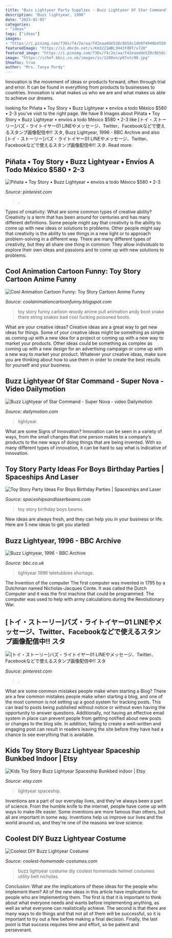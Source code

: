 ```yaml
---
title: "Buzz Lightyear Party Supplies - Buzz Lightyear Of Star Command"
description: "Buzz lightyear, 1996"
date: "2023-02-05"
categories:
- "ideas"
tags: ["ideas"]
images:
- "https://i.pinimg.com/736x/f4/2e/aa/f42eaadde520c9b5dc1db0f4940b4550--toy-story--toy-story-party.jpg"
featuredImage: "https://s1.dmcdn.net/v/Km3221WBL3H43fd0T/x720"
featured_image: "https://i.pinimg.com/736x/f4/2e/aa/f42eaadde520c9b5dc1db0f4940b4550--toy-story--toy-story-party.jpg"
image: "https://ichef.bbci.co.uk/images/ic/1200xn/p07xtc90.jpg"
ShowToc: true
author: "Mrs. Tanya Purdy"
---
```



Innovation is the movement of ideas or products forward, often through trial and error. It can be found in everything from products to businesses to countries. Innovation is what makes us who we are and what makes us able to achieve our dreams.

	

		
looking for Piñata • Toy Story • Buzz Lightyear • envíos a todo México $580 • 2-3 you've visit to the right page. We have 8 Images about Piñata • Toy Story • Buzz Lightyear • envíos a todo México $580 • 2-3 like [トイ・ストーリー]バズ・ライトイヤー01 LINEやメッセージ、Twitter、Facebookなどで使えるスタンプ画像配信中!! スタ, Buzz Lightyear, 1996 - BBC Archive and also [トイ・ストーリー]バズ・ライトイヤー01 LINEやメッセージ、Twitter、Facebookなどで使えるスタンプ画像配信中!! スタ. Read more:
		
    
## Piñata • Toy Story • Buzz Lightyear • Envíos A Todo México $580 • 2-3

<img loading=lazy src="https://i.pinimg.com/736x/8f/5e/0e/8f5e0e0c03d7b0c38fe521e0d9359001.jpg" onerror="this.onerror=null;this.src='https://tse3.mm.bing.net/th?id=OIP.eCRnWnCZv9vZiRqjQKCvAAHaHa&amp;pid=15.1';" alt="Piñata • Toy Story • Buzz Lightyear • envíos a todo México $580 • 2-3">

_Source: pinterest.com_

>. 

	

Types of creativity: What are some common types of creative ability?
Creativity is a term that has been around for centuries and has many different definitions. Some people might say that creativity is the ability to come up with new ideas or solutions to problems. Other people might say that creativity is the ability to see things in a new light or to approach problem-solving in a different way. There are many different types of creativity, but they all share one thing in common: They allow individuals to explore their own ideas and passions and to come up with new solutions to problems.

    
## Cool Animation Cartoon Funny: Toy Story Cartoon Anime Funny

<img loading=lazy src="http://2.bp.blogspot.com/-lgTvVqL9HR0/TrIBBLLVYMI/AAAAAAAAE48/gilk39XLdqk/s1600/woody_toy_story-56.jpg" onerror="this.onerror=null;this.src='https://tse2.mm.bing.net/th?id=OIP.Pwgi-KdFLzkqw1wgDPRd1wHaFK&amp;pid=15.1';" alt="Cool Animation Cartoon Funny: Toy Story Cartoon Anime Funny">

_Source: coolanimationcartoonfunny.blogspot.com_

>toy story funny cartoon woody anime pull animation andy boot snake there string snakes bad cool fucking poisoned boots. 

	

What are your creative ideas?
Creative ideas are a great way to get new ideas for things. Some of your creative ideas might be something as simple as coming up with a new idea for a project or coming up with a new way to market your products. Other ideas could be something as complex as coming up with a new design for an advertising campaign or come up with a new way to market your product. Whatever your creative ideas, make sure you are thinking about how to use them in order to create the best results for yourself and your business.

    
## Buzz Lightyear Of Star Command - Super Nova - Video Dailymotion

<img loading=lazy src="https://s1.dmcdn.net/v/Km3221WBL3H43fd0T/x720" onerror="this.onerror=null;this.src='https://tse4.mm.bing.net/th?id=OIP.xk4fGwhLKVrAzHP1pgU-rAHaFj&amp;pid=15.1';" alt="Buzz Lightyear of Star Command - Super Nova - video Dailymotion">

_Source: dailymotion.com_

>lightyear. 

	

What are some Signs of Innovation?
Innovation can be seen in a variety of ways, from the small changes that one person makes to a company’s products to the new ways of doing things that are being invented. With so many different types of innovation, it can be hard to say what is indicative of innovation.

    
## Toy Story Party Ideas For Boys Birthday Parties | Spaceships And Laser

<img loading=lazy src="http://spaceshipsandlaserbeams.com/wp-content/uploads/2015/09/boys-toy-story-birthday-party-ideas.jpg" onerror="this.onerror=null;this.src='https://tse2.mm.bing.net/th?id=OIP.5x4jZRfM0DK29EjHxUZ3zgHaLH&amp;pid=15.1';" alt="Toy Story Party Ideas For Boys Birthday Parties | Spaceships and Laser">

_Source: spaceshipsandlaserbeams.com_

>toy story birthday boys beams. 

	

New ideas are always fresh, and they can help you in your business or life. Here are 5 new ideas to get you started: 

    
## Buzz Lightyear, 1996 - BBC Archive

<img loading=lazy src="https://ichef.bbci.co.uk/images/ic/1200xn/p07xtc90.jpg" onerror="this.onerror=null;this.src='https://tse2.mm.bing.net/th?id=OIP.MYJf16Zw1KgJ7qNkRGQERQHaEK&amp;pid=15.1';" alt="Buzz Lightyear, 1996 - BBC Archive">

_Source: bbc.co.uk_

>lightyear 1996 teletubbies shortage. 

	

The Invention of the computer
The first computer was invented in 1795 by a Dutchman named Nicholas-Jacques Conte. It was called the Dutch Computer and it was the first machine that could be programmed. The computer was used to help with army calculations during the Revolutionary War.

    
## [トイ・ストーリー]バズ・ライトイヤー01 LINEやメッセージ、Twitter、Facebookなどで使えるスタンプ画像配信中!! スタ

<img loading=lazy src="https://i.pinimg.com/736x/f4/2e/aa/f42eaadde520c9b5dc1db0f4940b4550--toy-story--toy-story-party.jpg" onerror="this.onerror=null;this.src='https://tse4.mm.bing.net/th?id=OIP.J_0okZwzNN8Fnrp_Rb7WEQHaHR&amp;pid=15.1';" alt="[トイ・ストーリー]バズ・ライトイヤー01 LINEやメッセージ、Twitter、Facebookなどで使えるスタンプ画像配信中!! スタ">

_Source: pinterest.com_

>. 

	

What are some common mistakes people make when starting a Blog?
There are a few common mistakes people make when starting a blog, and one of the most common is not setting up a good system for tracking posts. This can lead to posts being published without notice or without even having the opportunity to answer questions. Additionally, not having an effective email system in place can prevent people from getting notified about new posts or changes to the blog site. In addition, failing to create a well-written and engaging post can result in readers leaving the site before they have had a chance to see everything that is available.

    
## Kids Toy Story Buzz Lightyear Spaceship Bunkbed Indoor | Etsy

<img loading=lazy src="https://i.etsystatic.com/25164675/r/il/0a8a8d/2577329097/il_794xN.2577329097_63li.jpg" onerror="this.onerror=null;this.src='https://tse4.mm.bing.net/th?id=OIP.WOmxXAngHA9v9CAwO81cqAHaFj&amp;pid=15.1';" alt="Kids Toy Story Buzz Lightyear Spaceship Bunkbed indoor | Etsy">

_Source: etsy.com_

>lightyear spaceship. 

	

Inventions are a part of our everyday lives, and they've always been a part of science. From the humble knife to the internet, people have come up with ways to make life easier. Some inventions are more famous than others, but all are important in some way. Inventions help us improve our lives and the world around us, and they're one of the reasons we love science.

    
## Coolest DIY Buzz Lightyear Costume

<img loading=lazy src="http://www.coolest-homemade-costumes.com/files/2016/11/coolest-buzz-lightyear-costume-in-2016-154900-450x800.jpg" onerror="this.onerror=null;this.src='https://tse4.mm.bing.net/th?id=OIP.PlE-aFljaYlgcTsUgzLkWgAAAA&amp;pid=15.1';" alt="Coolest DIY Buzz Lightyear Costume">

_Source: coolest-homemade-costumes.com_

>buzz lightyear costume diy coolest homemade helmet costumes utility belt nicholas. 

	

Conclusion: What are the implications of these ideas for the people who implement them?
All of the new ideas in this article have implications for people who are Implementing them. The first is that it is important to think about what everyone needs and wants before implementing anything, as well as what everyone can realistically achieve. The second is that there are many ways to do things and that not all of them will be successful, so it is important to try out a few before making a final decision. Finally, the last point is that success requires time and effort, so be patient and perseverant.

